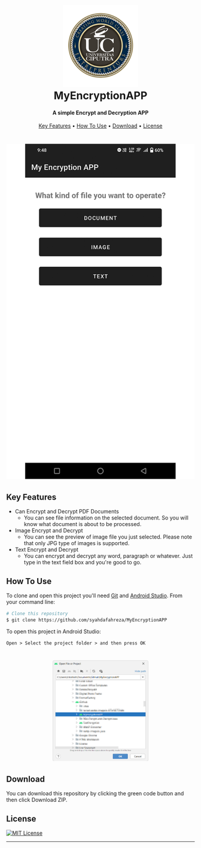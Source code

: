 
<h1 align="center">
  <br>
  <img src="https://raw.githubusercontent.com/syahdafahreza/MyEncryptionAPP/main/additional%20res/logo/logo.png" alt="MyEncryptionAPP" width="200"></a>
  <br>
  MyEncryptionAPP
  <br>
</h1>

<h4 align="center">A simple Encrypt and Decryption APP</h4>

<p align="center">
  <a href="#key-features">Key Features</a> •
  <a href="#how-to-use">How To Use</a> •
  <a href="#download">Download</a> •
  <a href="#license">License</a>
</p>

<h1 align="center">
  <img src="https://raw.githubusercontent.com/syahdafahreza/MyEncryptionAPP/main/additional%20res/screenshots/Screenshot_20220616_094811.png" alt="MyEncryptionAPP" width="512"></a>
</h1>

## Key Features

* Can Encrypt and Decrypt PDF Documents
  - You can see file information on the selected document. So you will know what document is about to be processed.
* Image Encrypt and Decrypt
  - You can see the preview of image file you just selected. Please note that only JPG type of images is supported.
* Text Encrypt and Decrypt
  - You can encrypt and decrypt any word, paragraph or whatever. Just type in the text field box and you're good to go. 

## How To Use

To clone and open this project you'll need [Git](https://git-scm.com) and [Android Studio](https://developer.android.com/studio). From your command line:

```bash
# Clone this repository
$ git clone https://github.com/syahdafahreza/MyEncryptionAPP
```

To open this project in Android Studio:
```
Open > Select the project folder > and then press OK
```
<h1 align="center">
  <img src="https://raw.githubusercontent.com/syahdafahreza/MyEncryptionAPP/main/additional%20res/screenshots/Screenshot%202022-06-16%20102334.png" alt="MyEncryptionAPP" width="256"></a>
</h1>

## Download

You can download this repository by clicking the green code button and then click Download ZIP.

## License

[![MIT License][license-shield]][license-url]

---

<!-- MARKDOWN LINKS & IMAGES -->
<!-- https://www.markdownguide.org/basic-syntax/#reference-style-links -->
[contributors-shield]: https://img.shields.io/github/contributors/othneildrew/Best-README-Template.svg?style=for-the-badge
[contributors-url]: https://github.com/othneildrew/Best-README-Template/graphs/contributors
[forks-shield]: https://img.shields.io/github/forks/othneildrew/Best-README-Template.svg?style=for-the-badge
[forks-url]: https://github.com/othneildrew/Best-README-Template/network/members
[stars-shield]: https://img.shields.io/github/stars/othneildrew/Best-README-Template.svg?style=for-the-badge
[stars-url]: https://github.com/othneildrew/Best-README-Template/stargazers
[issues-shield]: https://img.shields.io/github/issues/othneildrew/Best-README-Template.svg?style=for-the-badge
[issues-url]: https://github.com/othneildrew/Best-README-Template/issues
[license-shield]: https://img.shields.io/github/license/othneildrew/Best-README-Template.svg?style=for-the-badge
[license-url]: https://github.com/syahdafahreza/MyEncryptionAPP/blob/main/LICENSE
[linkedin-shield]: https://img.shields.io/badge/-LinkedIn-black.svg?style=for-the-badge&logo=linkedin&colorB=555
[linkedin-url]: https://linkedin.com/in/othneildrew
[product-screenshot]: images/screenshot.png